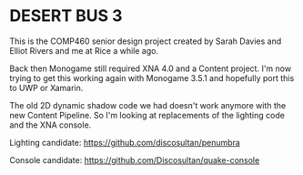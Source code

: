 # DESERT BUS 3


This is the COMP460 senior design project created by Sarah Davies and Elliot Rivers and me at Rice a while ago.

Back then Monogame still required XNA 4.0 and a Content project. I'm now trying to get this working again with Monogame 3.5.1 and hopefully port this to UWP or Xamarin.

The old 2D dynamic shadow code we had doesn't work anymore with the new Content Pipeline. So I'm looking at replacements of the lighting code and the XNA console.

Lighting candidate: https://github.com/discosultan/penumbra

Console candidate: https://github.com/Discosultan/quake-console
